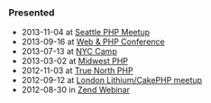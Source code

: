 ### Presented

 * 2013-11-04 at [Seattle PHP Meetup](http://www.meetup.com/php-49/events/142710822/)
 * 2013-09-16 at [Web & PHP Conference](https://joind.in/talk/view/8871)
 * 2013-07-13 at [NYC Camp](http://nyccamp.org/session/getting-acquainted-mongodb)
 * 2013-03-02 at [Midwest PHP](https://joind.in/talk/view/8198)
 * 2012-11-03 at [True North PHP](https://joind.in/talk/view/7416)
 * 2012-09-12 at [London Lithium/CakePHP meetup](http://www.meetup.com/lithium-uk/events/79406232/)
 * 2012-08-30 in [Zend Webinar](http://www.zend.com/en/company/news/event/1107_webinar-getting-acquainted-with-mongodb)
